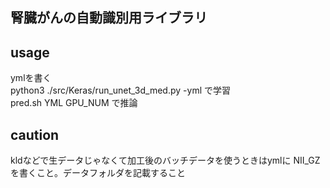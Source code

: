 ## 腎臓がんの自動識別用ライブラリ

## usage
ymlを書く  
python3 ./src/Keras/run_unet_3d_med.py -yml で学習  
pred.sh YML GPU_NUM で推論  

## caution
kldなどで生データじゃなくて加工後のバッチデータを使うときはymlに
NII_GZを書くこと。データフォルダを記載すること